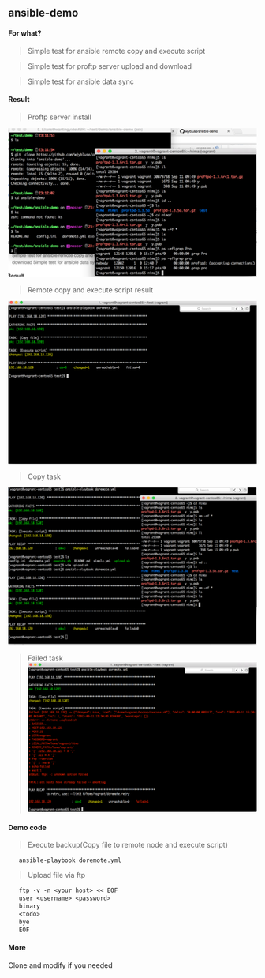 
## ansible-demo
#### For what?
> Simple test for ansible remote copy and execute script

> Simple test for proftp server upload and download

> Simple test for ansible data sync

#### Result
> Proftp server install

![proftp install and start](/proftp.png)

> Remote copy and execute script result

![Remote copy and execute script](/ansible-task.png)

> Copy task

![copy the remote file](copy.png)

> Failed task
![Failed task](/failed.png)

#### Demo code
> Execute backup(Copy file to remote node and execute script)
```shell
   ansible-playbook doremote.yml
```

> Upload file via ftp
```shell
   ftp -v -n <your host> << EOF
   user <username> <password>
   binary
   <todo>
   bye
   EOF
```

#### More
Clone and modify if you needed
